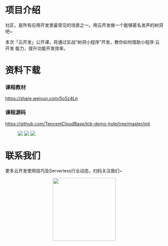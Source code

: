 # 项目介绍
社区，是所有应用开发里最常见的场景之一。用云开发做一个能够匿名发声的树洞吧~

本次「云开发」公开课，将通过实战“树洞小程序”开发，教你如何借助小程序·云开发
能力，提升功能开发效率。

# 资料下载
### 课程教材
https://share.weiyun.com/5o5z4Ln

### 课程源码

https://github.com/TencentCloudBase/tcb-demo-hole/tree/master/init
<figure class="third">
    <img src="https://puui.qpic.cn/vupload/0/20190611_1560221841256_dx49qk7s8xu.png/0">
    <img src="https://puui.qpic.cn/vupload/0/20190611_1560222563858_9eu1ud512wo.png/0">
    <img src="https://puui.qpic.cn/vupload/0/20190611_1560223507714_91wrsapwcnr.png/0">
</figure>

# 联系我们
更多云开发使用技巧及Serverless行业动态，扫码关注我们~
<p align="center">
    <img src="https://puui.qpic.cn/vupload/0/20190603_1559545575934_lettsbvkvdn.jpeg/0" width="200px">
</p>
